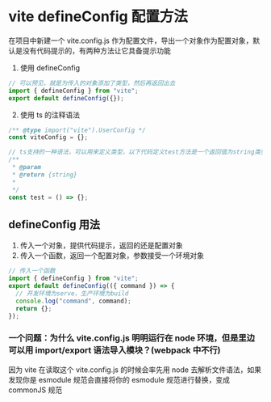 # vite defineConfig 配置方法

在项目中新建一个 vite.config.js 作为配置文件，导出一个对象作为配置对象，默认是没有代码提示的，有两种方法让它具备提示功能

1. 使用 defineConfig

```js
// 可以预见，就是为传入的对象添加了类型，然后再返回出去
import { defineConfig } from "vite";
export default defineConfig({});
```

2. 使用 ts 的注释语法

```ts
/** @type import("vite").UserConfig */
const viteConfig = {};

// ts支持的一种语法，可以用来定义类型，以下代码定义test方法是一个返回值为string类型的函数
/**
 * @param
 * @return {string}
 *
 */
const test = () => {};
```

## defineConfig 用法

1. 传入一个对象，提供代码提示，返回的还是配置对象
2. 传入一个函数，返回一个配置对象，参数接受一个环境对象

```js
// 传入一个函数
import { defineConfig } from "vite";
export default defineConfig(({ command }) => {
  // 开发环境为serve，生产环境为build
  console.log("command", command);
  return {};
});
```

### 一个问题：为什么 vite.config.js 明明运行在 node 环境，但是里边可以用 import/export 语法导入模块？(webpack 中不行)

因为 vite 在读取这个 vite.config.js 的时候会率先用 node 去解析文件语法，如果发现你是 esmodule 规范会直接将你的 esmodule 规范进行替换，变成 commonJS 规范

